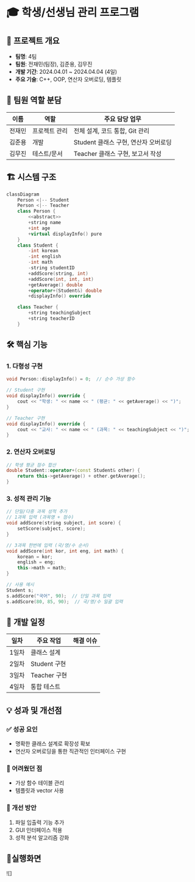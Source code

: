 
# 🎓 학생/선생님 관리 프로그램

## 📌 프로젝트 개요
- **팀명**: 4팀  
- **팀원**: 전재민(팀장), 김준용, 김무진  
- **개발 기간**: 2024.04.01 ~ 2024.04.04 (4일)  
- **주요 기술**: C++, OOP, 연산자 오버로딩, 템플릿  

## 👥 팀원 역할 분담
| 이름 | 역할 | 주요 담당 업무 |
|------|-----|---------------|
| 전재민 | 프로젝트 관리 | 전체 설계, 코드 통합, Git 관리 |
| 김준용 | 개발 | Student 클래스 구현, 연산자 오버로딩 |
| 김무진 | 테스트/문서 | Teacher 클래스 구현, 보고서 작성 |

## 🏗️ 시스템 구조
```cpp
classDiagram
    Person <|-- Student
    Person <|-- Teacher
    class Person {
        <<abstract>>
        +string name
        +int age
        +virtual displayInfo() pure
    }
    class Student {
        -int korean
        -int english
        -int math
        -string studentID
        +addScore(string, int)
        +addScore(int, int, int)
        +getAverage() double
        +operator+(Student&) double
        +displayInfo() override

    class Teacher {
        +string teachingSubject
        +string teacherID
    }
```

## 🛠️ 핵심 기능
### 1. 다형성 구현
```cpp
void Person::displayInfo() = 0;  // 순수 가상 함수

// Student 구현
void displayInfo() override {
    cout << "학생: " << name << " (평균: " << getAverage() << ")";
}

// Teacher 구현
void displayInfo() override {
    cout << "교사: " << name << " (과목: " << teachingSubject << ")";
}
```

### 2. 연산자 오버로딩
```cpp
// 학생 평균 점수 합산
double Student::operator+(const Student& other) {
    return this->getAverage() + other.getAverage();
}
```

### 3. 성적 관리 기능
```cpp
// 단일/다중 과목 성적 추가
// 1과목 입력 (과목명 + 점수)
void addScore(string subject, int score) {
    setScore(subject, score);
}

// 3과목 한번에 입력 (국/영/수 순서)
void addScore(int kor, int eng, int math) {
    korean = kor;
    english = eng;
    this->math = math;
}

// 사용 예시
Student s;
s.addScore("국어", 90);  // 단일 과목 입력
s.addScore(80, 85, 90);  // 국/영/수 일괄 입력
```

## 📅 개발 일정
| 일차 | 주요 작업 | 해결 이슈 |
|------|----------|----------|
| 1일차 | 클래스 설계 
| 2일차 | Student 구현
| 3일차 | Teacher 구현
| 4일차 | 통합 테스트 

## 💡 성과 및 개선점
### ✅ 성공 요인
- 명확한 클래스 설계로 확장성 확보
- 연산자 오버로딩을 통한 직관적인 인터페이스 구현

### 🔧 어려웠던 점
- 가상 함수 테이블 관리
- 템플릿과 vector 사용

### 🔄 개선 방안
1. 파일 입출력 기능 추가
2. GUI 인터페이스 적용
3. 성적 분석 알고리즘 강화

## 📄실행화면
![]
